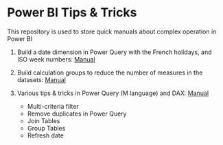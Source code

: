 # Power BI Tips & Tricks

This repository is used to store quick manuals about complex operation in Power BI

1. Build a date dimension in Power Query with the French holidays, and ISO week numbers: [Manual](./DateDimension/)

2. Build calculation groups to reduce the number of measures in the datasets: [Manual](./CalculationGroup/)

3. Various tips & tricks in Power Query (M language) and DAX: [Manual](.BundleOfTips/)
    * Multi-criteria filter
    * Remove duplicates in Power Query
    * Join Tables
    * Group Tables
    * Refresh date